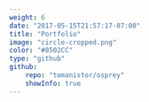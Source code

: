 ```yaml
---
weight: 6
date: "2017-05-15T21:57:17-07:00"
title: "Portfolio"
image: "circle-cropped.png"
color: "#8502CC"
type: "github"
github:
    repo: "tomanistor/osprey"
    showInfo: true
---
```

